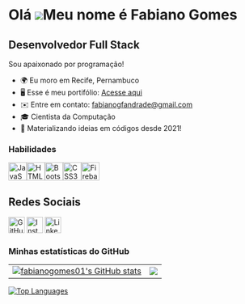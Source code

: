 Olá ![](https://user-images.githubusercontent.com/18350557/176309783-0785949b-9127-417c-8b55-ab5a4333674e.gif)Meu nome é Fabiano Gomes
=====================================================================================================================================

Desenvolvedor Full Stack
------------------------

Sou apaixonado por programação!

* 🌍  Eu moro em Recife, Pernambuco
* 🖥️  Esse é meu portifólio: [Acesse aqui](https://protifoliodefabianogomes.netlify.app/)
* ✉️  Entre em contato: [fabianogfandrade@gmail.com](mailto:fabianogfandrade@gmail.com)
* 🎓 Cientista da Computação
* 🔮 Materializando ideias em códigos desde 2021!

### Habilidades

<p align="left">
<a href="https://developer.mozilla.org/en-US/docs/Web/JavaScript" target="_blank" rel="noreferrer"><img src="https://raw.githubusercontent.com/danielcranney/readme-generator/main/public/icons/skills/javascript-colored.svg" width="36" height="36" alt="JavaScript" /></a><a href="https://developer.mozilla.org/en-US/docs/Glossary/HTML5" target="_blank" rel="noreferrer"><img src="https://raw.githubusercontent.com/danielcranney/readme-generator/main/public/icons/skills/html5-colored.svg" width="36" height="36" alt="HTML5" /></a><a href="https://getbootstrap.com/" target="_blank" rel="noreferrer"><img src="https://raw.githubusercontent.com/danielcranney/readme-generator/main/public/icons/skills/bootstrap-colored.svg" width="36" height="36" alt="Bootstrap" /></a><a href="https://www.w3.org/TR/CSS/#css" target="_blank" rel="noreferrer"><img src="https://raw.githubusercontent.com/danielcranney/readme-generator/main/public/icons/skills/css3-colored.svg" width="36" height="36" alt="CSS3" /></a><a href="https://firebase.google.com/" target="_blank" rel="noreferrer"><img src="https://raw.githubusercontent.com/danielcranney/readme-generator/main/public/icons/skills/firebase-colored.svg" width="36" height="36" alt="Firebase" /></a>
</p>

## Redes Sociais

<p align="left">
    <a href="https://www.github.com/fabianogomes01" target="_blank" rel="noreferrer"><img src="https://raw.githubusercontent.com/danielcranney/readme-generator/main/public/icons/socials/github.svg" width="32" height="32" alt="GitHub" /></a>
    <a href="http://www.instagram.com/fabianog01" target="_blank" rel="noreferrer"><img src="https://raw.githubusercontent.com/danielcranney/readme-generator/main/public/icons/socials/instagram.svg" width="32" height="32" alt="Instagram" /></a>
    <a href="https://www.linkedin.com/in/fabiano-gomes-95590b1a4" target="_blank" rel="noreferrer"><img src="https://raw.githubusercontent.com/danielcranney/readme-generator/main/public/icons/socials/linkedin.svg" width="32" height="32" alt="LinkedIn" /></a>
</p>

### Minhas estatísticas do GitHub

<table>
  <tr>
    <td><a href="http://www.github.com/fabianogomes01" style="text-align: center;"><img src="https://github-readme-stats.vercel.app/api?username=fabianogomes01&show_icons=true&hide=&count_private=true&title_color=3382ed&text_color=ffffff&icon_color=3382ed&bg_color=1c1917&hide_border=true&show_icons=true" alt="fabianogomes01's GitHub stats" /></a></td>
    <td><a href="http://www.github.com/fabianogomes01" style="text-align: center;"><img src="https://github-readme-streak-stats.herokuapp.com/?user=fabianogomes01&stroke=ffffff&background=1c1917&ring=3382ed&fire=3382ed&currStreakNum=ffffff&currStreakLabel=3382ed&sideNums=ffffff&sideLabels=ffffff&dates=ffffff&hide_border=true" /></a></td>
  </tr>
</table>

<a href="https://github.com/fabianogomes01" style="display: block; margin: 0 auto;"><img src="https://github-readme-stats.vercel.app/api/top-langs/?username=fabianogomes01&langs_count=10&title_color=3382ed&text_color=ffffff&icon_color=3382ed&bg_color=1c1917&hide_border=true&locale=en&custom_title=Top%20%Languages" alt="Top Languages" /></a>

